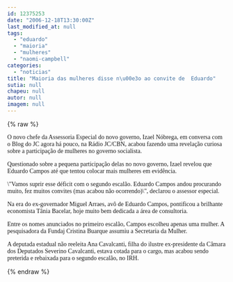 ```yaml
---
id: 12375253
date: "2006-12-18T13:30:00Z"
last_modified_at: null
tags:
  - "eduardo"
  - "maioria"
  - "mulheres"
  - "naomi-campbell"
categories:
  - "noticias"
title: "Maioria das mulheres disse n\u00e3o ao convite de  Eduardo"
sutia: null
chapeu: null
autor: null
imagem: null
---
```

{% raw %}
<p><P><FONT face=Verdana>O novo chefe da Assessoria Especial do novo governo, Izael Nóbrega, em conversa com o Blog do JC agora há pouco, na Rádio JC/CBN, acabou fazendo uma revelação curiosa sobre a participação de mulheres no governo socialista.</FONT></P></p>
<p><P><FONT face=Verdana>Questionado sobre a pequena participação delas no novo governo, Izael revelou que Eduardo Campos até que tentou colocar mais mulheres em evidência.</FONT></P></p>
<p><P><FONT face=Verdana>\"Vamos suprir esse déficit com o segundo escalão. Eduardo Campos andou procurando muito, fez muitos convites (mas acabou não ocorrendo)\", declarou o assessor especial.</FONT></P></p>
<p><P><FONT face=Verdana>Na era do ex-governador Miguel Arraes, avô de Eduardo Campos, pontificou a brilhante economista Tânia Bacelar, hoje muito bem dedicada a área de consultoria.</FONT></P></p>
<p><P><FONT face=Verdana>Entre os nomes anunciados no primeiro escalão, Campos escolheu apenas uma mulher. A pesquisadora da Fundaj Cristina Buarque assumiu a Secretaria da Mulher.</FONT></P></p>
<p><P><FONT face=Verdana>A deputada estadual não reeleita Ana Cavalcanti, filha do ilustre ex-presidente da Câmara dos Deputados Severino Cavalcanti, estava cotada para o cargo, mas acabou sendo preterida e rebaixada para o segundo escalão, no IRH.</FONT></P> </p>
{% endraw %}